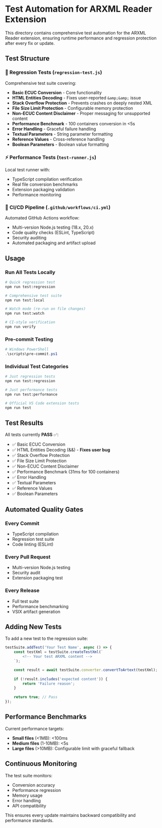 # Test Automation for ARXML Reader Extension

This directory contains comprehensive test automation for the ARXML Reader extension, ensuring runtime performance and regression protection after every fix or update.

## Test Structure

### 🧪 Regression Tests (`regression-test.js`)
Comprehensive test suite covering:
- **Basic ECUC Conversion** - Core functionality
- **HTML Entities Decoding** - Fixes user-reported `&amp;&amp;` issue
- **Stack Overflow Protection** - Prevents crashes on deeply nested XML
- **File Size Limit Protection** - Configurable memory protection
- **Non-ECUC Content Disclaimer** - Proper messaging for unsupported content
- **Performance Benchmark** - 100 containers conversion in <5s
- **Error Handling** - Graceful failure handling
- **Textual Parameters** - String parameter formatting
- **Reference Values** - Cross-reference handling
- **Boolean Parameters** - Boolean value formatting

### ⚡ Performance Tests (`test-runner.js`)
Local test runner with:
- TypeScript compilation verification
- Real file conversion benchmarks
- Extension packaging validation
- Performance monitoring

### 🔧 CI/CD Pipeline (`.github/workflows/ci.yml`)
Automated GitHub Actions workflow:
- Multi-version Node.js testing (18.x, 20.x)
- Code quality checks (ESLint, TypeScript)
- Security auditing
- Automated packaging and artifact upload

## Usage

### Run All Tests Locally
```bash
# Quick regression test
npm run test:regression

# Comprehensive test suite
npm run test:local

# Watch mode (re-run on file changes)
npm run test:watch

# CI-style verification
npm run verify
```

### Pre-commit Testing
```powershell
# Windows PowerShell
.\scripts\pre-commit.ps1
```

### Individual Test Categories
```bash
# Just regression tests
npm run test:regression

# Just performance tests
npm run test:performance

# Official VS Code extension tests
npm run test
```

## Test Results

All tests currently **PASS** ✅:
- ✅ Basic ECUC Conversion
- ✅ HTML Entities Decoding (&&) - **Fixes user bug**
- ✅ Stack Overflow Protection
- ✅ File Size Limit Protection
- ✅ Non-ECUC Content Disclaimer
- ✅ Performance Benchmark (31ms for 100 containers)
- ✅ Error Handling
- ✅ Textual Parameters
- ✅ Reference Values
- ✅ Boolean Parameters

## Automated Quality Gates

### Every Commit
- TypeScript compilation
- Regression test suite
- Code linting (ESLint)

### Every Pull Request
- Multi-version Node.js testing
- Security audit
- Extension packaging test

### Every Release
- Full test suite
- Performance benchmarking
- VSIX artifact generation

## Adding New Tests

To add a new test to the regression suite:

```javascript
testSuite.addTest('Your Test Name', async () => {
    const testXml = testSuite.createTestXml(`
        <!-- Your test ARXML content -->
    `);

    const result = await testSuite.converter.convertToArtext(testXml);
    
    if (!result.includes('expected content')) {
        return 'Failure reason';
    }
    
    return true; // Pass
});
```

## Performance Benchmarks

Current performance targets:
- **Small files** (<1MB): <100ms
- **Medium files** (1-10MB): <5s  
- **Large files** (>10MB): Configurable limit with graceful fallback

## Continuous Monitoring

The test suite monitors:
- Conversion accuracy
- Performance regression
- Memory usage
- Error handling
- API compatibility

This ensures every update maintains backward compatibility and performance standards.
